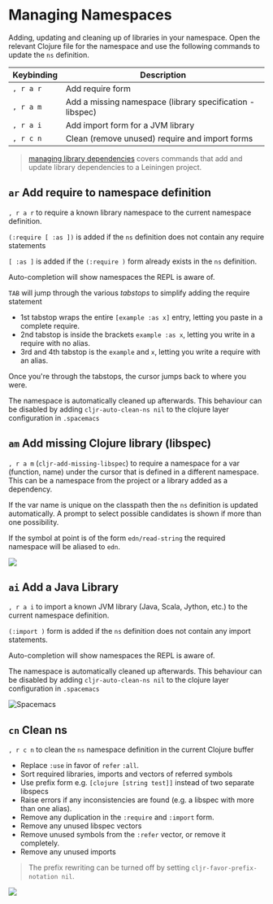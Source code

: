 # Managing Namespaces
Adding, updating and cleaning up of libraries in your namespace.  Open the relevant Clojure file for the namespace and use the following commands to update the `ns` definition.

| Keybinding | Description                                               |
|------------|-----------------------------------------------------------|
| `, r a r`  | Add require form                                          |
| `, r a m`  | Add a missing namespace (library specification - libspec) |
| `, r a i`  | Add import form for a JVM library                         |
| `, r c n`  | Clean (remove unused) require and import forms            |

> [managing library dependencies](managing-library-dependencies.md) covers commands that add and update library dependencies to a Leiningen project.


## `ar` Add require to namespace definition
`, r a r` to require a known library namespace to the current namespace definition.

`(:require [ :as ])` is added if the `ns` definition does not contain any require statements

`[ :as ]` is added if the `(:require )` form already exists in the `ns` definition.

Auto-completion will show namespaces the REPL is aware of.

`TAB` will jump through the various _tabstops_ to simplify adding the require statement

- 1st tabstop wraps the entire `[example :as x]` entry, letting you paste in a complete require.
- 2nd tabstop is inside the brackets `example :as x`, letting you write in a require with no alias.
- 3rd and 4th tabstop is the `example` and `x`, letting you write a require with an alias.

Once you're through the tabstops, the cursor jumps back to where you were.

The namespace is automatically cleaned up afterwards.  This behaviour can be disabled by adding `cljr-auto-clean-ns nil` to the clojure layer configuration in `.spacemacs`


## `am` Add missing Clojure library (libspec)
`, r a m`  (`cljr-add-missing-libspec`) to require a namespace for a var (function, name) under the cursor that is defined in a different namespace.  This can be a namespace from the project or a library added as a dependency.

If the var name is unique on the classpath then the `ns` definition is updated automatically. A prompt to select possible candidates is shown if more than one possibility.

If the symbol at point is of the form `edn/read-string` the required namespace will be aliased to `edn`.

![](/images/add-missing-libspec.gif)


## `ai` Add a Java Library
`, r a i` to import a known JVM library (Java, Scala, Jython, etc.) to the current namespace definition.

`(:import )` form is added if the `ns` definition does not contain any import statements.

Auto-completion will show namespaces the REPL is aware of.

The namespace is automatically cleaned up afterwards.  This behaviour can be disabled by adding `cljr-auto-clean-ns nil` to the clojure layer configuration in `.spacemacs`

![Spacemacs ](/images/add-import.gif)


## `cn` Clean ns
`, r c n` to clean the `ns` namespace definition in the current Clojure buffer

* Replace `:use` in favor of `refer` `:all`.
* Sort required libraries, imports and vectors of referred symbols
* Use prefix form e.g. `[clojure [string test]]` instead of two separate libspecs
* Raise errors if any inconsistencies are found (e.g. a libspec with more than one alias).
* Remove any duplication in the `:require` and `:import` form.
* Remove any unused libspec vectors
* Remove unused symbols from the `:refer` vector, or remove it completely.
* Remove any unused imports

> The prefix rewriting can be turned off by setting `cljr-favor-prefix-notation nil`.

![](/images/clj-refactor-clean-ns.gif)
